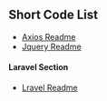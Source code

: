 ## Short Code List

 - [Axios Readme ](https://github.com/masudrana03/shot-code/blob/master/Axios.md)
 - [Jquery Readme](https://github.com/matiassingers/awesome-readme)

#### Laravel Section
 - [Lravel Readme](https://bulldogjob.com/news/449-how-to-write-a-good-readme-for-your-github-project)